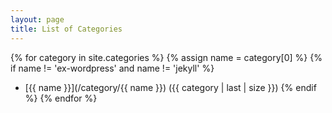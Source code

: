 ```yaml
---
layout: page
title: List of Categories
---
```


{% for category in site.categories %}
{% assign name = category[0] %}
{% if name != 'ex-wordpress' and name != 'jekyll' %}
* [{{ name }}](/category/{{ name }}) ({{ category | last | size }})
{% endif %}
{% endfor %}
